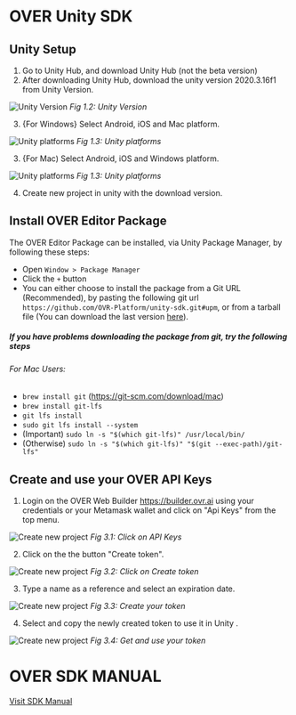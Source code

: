 # OVER Unity SDK

## Unity Setup
1. Go to Unity Hub, and download Unity Hub (not the beta version)
2. After downloading Unity Hub, download the unity version 2020.3.16f1 from Unity Version.

![Unity Version](https://assets.ovr.ai/images/github-sdk/unity-builder-tutorial-01.png)
_Fig 1.2: Unity Version_

3.	{For Windows} Select Android, iOS and Mac platform.

![Unity platforms](https://assets.ovr.ai/images/github-sdk/unity-builder-tutorial-02-1.png)
_Fig 1.3: Unity platforms_

3.	{For Mac) Select Android, iOS and Windows platform.

![Unity platforms](https://assets.ovr.ai/images/github-sdk/unity-builder-tutorial-02-2.png)
_Fig 1.3: Unity platforms_

4.	Create new project in unity with the download version.


## Install OVER Editor Package
 The OVER Editor Package can be installed, via Unity Package Manager, by following these steps:

- Open `Window > Package Manager`
- Click the `+` button
- You can either choose to install the package from a Git URL (Recommended), by pasting the following git url `https://github.com/OVR-Platform/unity-sdk.git#upm`, or from a tarball file (You can download the last version [here](https://github.com/OVR-Platform/unity-sdk/releases)).

##### If you have problems downloading the package from git, try the following steps
###### For Mac Users:
- `brew install git` (https://git-scm.com/download/mac)
- `brew install git-lfs`
- `git lfs install`
- `sudo git lfs install --system`
- (Important) `sudo ln -s "$(which git-lfs)" /usr/local/bin/`
- (Otherwise) `sudo ln -s "$(which git-lfs)" "$(git --exec-path)/git-lfs"`

## Create and use your OVER API Keys
1.	Login on the OVER Web Builder https://builder.ovr.ai using your credentials or your Metamask wallet and click on "Api Keys" from the top menu.

![Create new project](https://assets.ovr.ai/images/github-sdk/unity-builder-tutorial-03.png)
_Fig 3.1: Click on API Keys_

2. Click on the the button "Create token".

![Create new project](https://assets.ovr.ai/images/github-sdk/unity-builder-tutorial-04.png)
_Fig 3.2: Click on Create token_

3.	Type a name as a reference and select an expiration date.

![Create new project](https://assets.ovr.ai/images/github-sdk/unity-builder-tutorial-05.png)
_Fig 3.3: Create your token_

4.	Select and copy the newly created token to use it in Unity .

![Create new project](https://assets.ovr.ai/images/github-sdk/unity-builder-tutorial-06.png)
_Fig 3.4: Get and use your token_

# OVER SDK MANUAL
[Visit SDK Manual](https://docs.overthereality.ai/over-sdk-manual/
)
